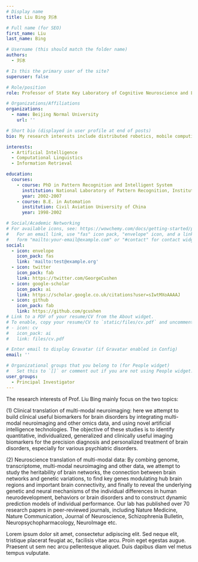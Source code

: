 ```yaml
---
# Display name
title: Liu Bing 刘冰

# Full name (for SEO)
first_name: Liu
last_name: Bing

# Username (this should match the folder name)
authors:
  - 刘冰

# Is this the primary user of the site?
superuser: false

# Role/position
role: Professor of State Key Laboratory of Cognitive Neuroscience and Learning

# Organizations/Affiliations
organizations:
  - name: Beijing Normal University
    url: ''

# Short bio (displayed in user profile at end of posts)
bio: My research interests include distributed robotics, mobile computing and programmable matter.

interests:
  - Artificial Intelligence
  - Computational Linguistics
  - Information Retrieval

education:
  courses:
    - course: PhD in Pattern Recognition and Intelligent System
      institution: National Laboratory of Pattern Recognition, Institute of Automation, Chinese Academy of Sciences
      year: 2002-2007
    - course: B.E. in Automation
      institution: Civil Aviation University of China
      year: 1998-2002

# Social/Academic Networking
# For available icons, see: https://wowchemy.com/docs/getting-started/page-builder/#icons
#   For an email link, use "fas" icon pack, "envelope" icon, and a link in the
#   form "mailto:your-email@example.com" or "#contact" for contact widget.
social:
  - icon: envelope
    icon_pack: fas
    link: 'mailto:test@example.org'
  - icon: twitter
    icon_pack: fab
    link: https://twitter.com/GeorgeCushen
  - icon: google-scholar
    icon_pack: ai
    link: https://scholar.google.co.uk/citations?user=sIwtMXoAAAAJ
  - icon: github
    icon_pack: fab
    link: https://github.com/gcushen
# Link to a PDF of your resume/CV from the About widget.
# To enable, copy your resume/CV to `static/files/cv.pdf` and uncomment the lines below.
# - icon: cv
#   icon_pack: ai
#   link: files/cv.pdf

# Enter email to display Gravatar (if Gravatar enabled in Config)
email: ''

# Organizational groups that you belong to (for People widget)
#   Set this to `[]` or comment out if you are not using People widget.
user_groups:
  - Principal Investigator
---
```


The research interests of Prof. Liu Bing mainly focus on the two topics:

(1) Clinical translation of multi-modal neuroimaging: here we attempt to build clinical useful biomarkers for brain disorders by integrating multi-modal neuroimaging and other omics data, and using novel artificial intelligence technologies. The objective of these studies is to identify quantitative, individualized, generalized and clinically useful imaging biomarkers for the precision diagnosis and personalized treatment of brain disorders, especially for various psychiatric disorders.

(2) Neuroscience translation of multi-modal data: By combing genome, transcriptome, multi-modal neuroimaging and other data, we attempt to study the heritability of brain networks, the connection between brain networks and genetic variations, to find key genes modulating hub brain regions and important brain connectivity, and finally to reveal the underlying genetic and neural mechanisms of the individual differences in human neurodevelopment, behaviors or brain disorders and to construct dynamic prediction models of individual performance. Our lab has published over 70 research papers in peer-reviewed journals, including Nature Medicine, Nature Communication, Journal of Neuroscience, Schizophrenia Bulletin, Neuropsychopharmacology, NeuroImage etc.

Lorem ipsum dolor sit amet, consectetur adipiscing elit. Sed neque elit, tristique placerat feugiat ac, facilisis vitae arcu. Proin eget egestas augue. Praesent ut sem nec arcu pellentesque aliquet. Duis dapibus diam vel metus tempus vulputate.

